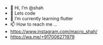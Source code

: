 - 👋 Hi, I’m @shah
- 👀 Lets code 
- 🌱 I’m currently learning flutter
- 📫 How to reach me ...
- https://www.instagram.com/macro_shah/
- https://wa.me/+917006271979
<!---
shahbasharat/shahbasharat is a ✨ special ✨ repository because its `README.md` (this file) appears on your GitHub profile.
You can click the Preview link to take a look at your changes.
--->
